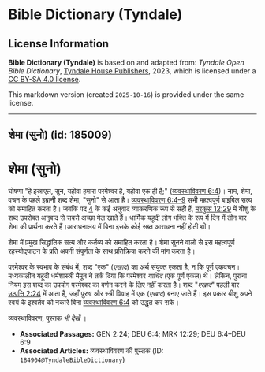 # Bible Dictionary (Tyndale)

## License Information

**Bible Dictionary (Tyndale)** is based on and adapted from: _Tyndale Open Bible Dictionary_, [Tyndale House Publishers](https://tyndaleopenresources.com/), 2023, which is licensed under a [CC BY-SA 4.0 license](https://creativecommons.org/licenses/by-sa/4.0/legalcode.en).

This markdown version (created `2025-10-16`) is provided under the same license.



--------------------------------

## शेमा (सुनो) (id: 185009)

शेमा (सुनो)
===========

घोषणा "हे इस्राएल, सुन, यहोवा हमारा परमेश्वर है, यहोवा एक ही है;" ([व्यवस्थाविवरण 6:4](https://ref.ly/Deut6:4))। नाम, शेमा, वचन के पहले इब्रानी शब्द शेमा, "सुनो" से आता है। [व्यवस्थाविवरण 6:4–9](https://ref.ly/Deut6:4-Deut6:9) सभी महत्वपूर्ण बाइबिल सत्य को समाहित करता है। जबकि पद [4](https://ref.ly/Deut6:4) के कई अनुवाद व्याकरणिक रूप से सही हैं, [मरकुस 12:29](https://ref.ly/Mark12:29) में यीशु के शब्द उपरोक्त अनुवाद से सबसे अच्छा मेल खाते हैं। धार्मिक यहूदी लोग भक्ति के रूप में दिन में तीन बार शेमा की प्रार्थना करते हैं।आराधनालय में बिना इसके कोई सब्त आराधना नहीं होती थी।

शेमा में प्रमुख सिद्धांतिक सत्य और कर्तव्य को समाहित करता है। शेमा सुनने वालों से इस महत्वपूर्ण रहस्योद्घाटन के प्रति अपनी संपूर्णता के साथ प्रतिक्रिया करने की मांग करता है।

परमेश्वर के स्वभाव के संबंध में, शब्द "एक" (*एखाद*) का अर्थ संयुक्त एकता है, न कि पूर्ण एकवचन। मध्यकालीन यहूदी धर्मशास्त्री मैमून ने तर्क दिया कि परमेश्वर *याचिद* (एक पूर्ण एकल) थे। लेकिन, पुराना नियम इस शब्द का उपयोग परमेश्वर का वर्णन करने के लिए नहीं करता है। शब्द "*एखाद*" पहली बार [उत्पत्ति 2:24](https://ref.ly/Gen2:24) में आता है, जहाँ पुरुष और स्त्री विवाह में एक (*एखाद*) बनाए जाते हैं। इस प्रकार यीशु अपने स्वयं के इश्वर्तव को नकारे बिना [व्यवस्थाविवरण 6:4](https://ref.ly/Deut6:4) को उद्धृत कर सके।

व्यवस्थाविवरण, पुस्तक *भी देखें* ।

* **Associated Passages:** GEN 2:24; DEU 6:4; MRK 12:29; DEU 6:4–DEU 6:9
* **Associated Articles:** व्यवस्थाविवरण की पुस्तक (ID: `184904@TyndaleBibleDictionary`)

